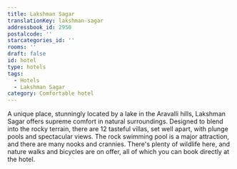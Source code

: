 ```yaml
---
title: Lakshman Sagar
translationKey: lakshman-sagar
addressbook_id: 2950
postalcode: ''
starcategories_id: ''
rooms: ''
draft: false
id: hotel
type: hotels
tags:
  - Hotels
  - Lakshman Sagar
category: Comfortable hotel
---
```

A unique place, stunningly located by a lake in the Aravalli hills, Lakshman Sagar offers supreme comfort in natural surroundings. Designed to blend into the rocky terrain, there are 12 tasteful villas, set well apart, with plunge pools and spectacular views. The rock swimming pool is a major attraction, and there are many nooks and crannies. There's plenty of wildlife here, and nature walks and bicycles are on offer, all of which you can book directly at the hotel.